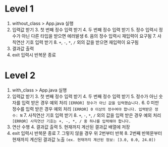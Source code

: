 # Level 1
1. without_class > App.java 실행
2. 입력값 받기
   3. 첫 번째 정수 입력 받기
   4. 두 번째 정수 입력 받기
      5. 정수 입력시 정수가 아닌 다른 타입을 받으면 에러발생
      6. 음의 정수 입력시 재입력이 요구됨
   7. 사칙연산 기호 입력 받기
      8. `+`, `-`, `*`, `/` 외의 값을 받으면 재입력이 요구됨
9. 결과값 출력
10. exit 입력시 반복문 종료


# Level 2
1. with_class > App.java 실행
2. 입력값 받기
   3. 첫 번째 정수 입력 받기
   4. 두 번째 정수 입력 받기
      5. 정수가 아닌 숫자를 입력 받은 경우 예외 처리 `[ERROR] 정수가 아닌 값을 입력했습니다.`
      6. 0 미만 정수를 입력 받은 경우 예외 처리 `[ERROR] 0 이상의 정수여야 합니다. 입력받은 정수: N`
   7. 사칙연산 기호 입력 받기
      8. `+`, `-`, `*`, `/` 외의 값을 입력 받은 경우 예외 처리 `[ERROR] 사칙연산 기호는 +, -, *, / 중 하나를 입력해야 합니다.`
3. 연산 수행
   4. 결과값 출력
   5. 현재까지 계산된 결과값 배열에 저장
6. exit 입력시 반복문 종료
   7. 그렇지 않을 경우 위 2번부터 반복
   8. 2번째 반복문부터 현재까지 계산된 결과값 노출 `(ex. 현재까지 계산된 정보: [3.0, 0.0, 24.0])`